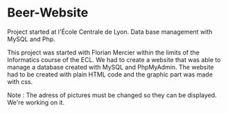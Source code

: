 # Beer-Website
Project started at l'École Centrale de Lyon. Data base management with MySQL and Php. 

This project was started with Florian Mercier within the limits of the Informatics course of the ECL.
We had to create a website that was able to manage a database created with MySQL and PhpMyAdmin.
The website had to be created with plain HTML code and the graphic part was made with css.

Note : The adress of pictures must be changed so they can be displayed. We're working on it.

